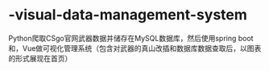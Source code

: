 # -visual-data-management-system
Python爬取CSgo官网武器数据并储存在MySQL数据库，然后使用spring boot和，Vue做可视化管理系统（包含对武器的真山改插和数据库数据查取后，以图表的形式展现在首页）
